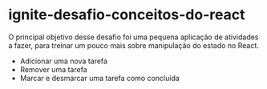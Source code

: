 ﻿# ignite-desafio-conceitos-do-react
O principal objetivo desse desafio foi uma pequena aplicação de atividades a fazer, para treinar um pouco mais sobre manipulação do estado no React.

- Adicionar uma nova tarefa
- Remover uma tarefa
- Marcar e desmarcar uma tarefa como concluída
